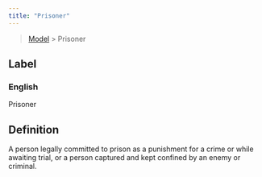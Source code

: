 ```yaml
---
title: "Prisoner"
---
```


> [Model](../../) > Prisoner

## Label

### English
Prisoner


## Definition
A person legally committed to prison as a punishment for a crime or while awaiting trial, or a person captured and kept confined by an enemy or criminal. 


    
